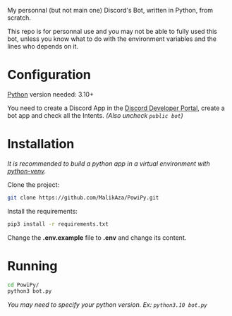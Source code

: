 My personnal (but not main one) Discord's Bot, written in Python, from scratch.

This repo is for personnal use and you may not be able to fully used this bot, unless you know what to do with the environment variables and the lines who depends on it.

# Configuration

[Python](https://www.python.org/) version needed: 3.10+

You need to create a Discord App in the [Discord Developer Portal](https://discord.com/developers/), create a bot app and check all the Intents. _(Also uncheck `public bot`)_

# Installation

_It is recommended to build a python app in a virtual environment with [python-venv](https://docs.python.org/fr/3/library/venv.html)._

Clone the project:

```bash
git clone https://github.com/MalikAza/PowiPy.git
```

Install the requirements:

```bash
pip3 install -r requirements.txt
```

Change the **.env.example** file to **.env** and change its content.

# Running

```bash
cd PowiPy/
python3 bot.py
```

_You may need to specify your python version. Ex: `python3.10 bot.py`_

